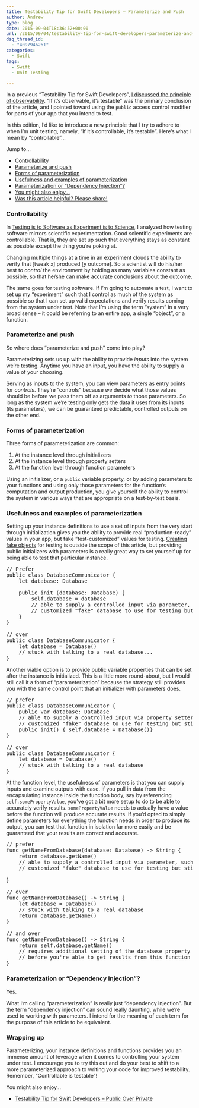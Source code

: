 ```yaml
---
title: Testability Tip for Swift Developers – Parameterize and Push
author: Andrew
type: blog
date: 2015-09-04T18:36:52+00:00
url: /2015/09/04/testability-tip-for-swift-developers-parameterize-and-push/
dsq_thread_id:
  - "4097946261"
categories:
  - Swift
tags:
  - Swift
  - Unit Testing

---
```

In a previous &#8220;Testability Tip for Swift Developers&#8221;, [I discussed the principle of observability][1]. &#8220;If it&#8217;s observable, it&#8217;s testable&#8221; was the primary conclusion of the article, and I pointed toward using the `public` access control modifier for parts of your app that you intend to test.

In this edition, I&#8217;d like to introduce a new principle that I try to adhere to when I&#8217;m unit testing, namely, &#8220;If it&#8217;s controllable, it&#8217;s testable&#8221;. Here&#8217;s what I mean by &#8220;controllable&#8221;&#8230;

<div class="resources">
  <div class="resources-header">
    Jump to&#8230;
  </div>
  
  <ul class="resources-content">
    <li>
      <a href="#controllability">Controllability</a>
    </li>
    <li>
      <a href="#parameterize-push">Parameterize and push</a>
    </li>
    <li>
      <a href="#forms">Forms of parameterization</a>
    </li>
    <li>
      <a href="#usefulness">Usefulness and examples of parameterization</a>
    </li>
    <li>
      <a href="#di">Parameterization or &#8220;Dependency Injection&#8221;?</a>
    </li>
    <li>
      <a href="#related">You might also enjoy&#8230;</a>
    </li>
    <li>
      <a href="#share">Was this article helpful? Please share!</a>
    </li>
  </ul>
</div>

<a name="controllability" class="jump-target"></a>

### Controllability

In [Testing is to Software as Experiment is to Science][2], I analyzed how testing software mirrors scientific experimentation. Good scientific experiments are controllable. That is, they are set up such that everything stays as constant as possible except the thing you&#8217;re poking at.

Changing multiple things at a time in an experiment clouds the ability to verify that [tweak x] produced [y outcome]. So a scientist will do his/her best to _control_ the environment by holding as many variables constant as possible, so that he/she can make accurate conclusions about the outcome.

The same goes for testing software. If I&#8217;m going to automate a test, I want to set up my &#8220;experiment&#8221; such that I control as much of the system as possible so that I can set up valid expectations and verify results coming from the system under test. Note that I&#8217;m using the term &#8220;system&#8221; in a very broad sense &#8211; it could be referring to an entire app, a single &#8220;object&#8221;, or a function.

<a name="parameterize-push" class="jump-target"></a>

### Parameterize and push

So where does &#8220;parameterize and push&#8221; come into play?

Parameterizing sets us up with the ability to provide _inputs_ into the system we&#8217;re testing. Anytime you have an input, you have the ability to supply a value of your choosing.

Serving as inputs to the system, you can view parameters as entry points for _controls_. They&#8217;re &#8220;controls&#8221; because _we_ decide what those values should be before we pass them off as arguments _to_ those parameters. So long as the system we&#8217;re testing only gets the data it uses from its inputs (its parameters), we can be guaranteed predictable, controlled outputs on the other end.

<a name="forms" class="jump-target"></a>

### Forms of parameterization

Three forms of parameterization are common:

  1. At the instance level through initializers
  2. At the instance level through property setters
  3. At the function level through function parameters

Using an initializer, or a `public` variable property, or by adding parameters to your functions and using only those parameters for the function&#8217;s computation and output production, you give yourself the ability to control the system in various ways that are appropriate on a test-by-test basis.

<a name="usefulness" class="jump-target"></a>

### Usefulness and examples of parameterization

Setting up your instance definitions to use a set of inputs from the very start through initialization gives you the ability to provide real &#8220;production-ready&#8221; values in your app, but fake &#8220;test-customized&#8221; values for testing. [Creating fake objects][3] for testing is outside the scope of this article, but providing public initializers with parameters is a really great way to set yourself up for being able to test that particular instance.

<pre class="lang:swift decode:true " >// Prefer
public class DatabaseCommunicator {
    let database: Database
    
    public init (database: Database) {
        self.database = database
        // able to supply a controlled input via parameter, such as supplying a 
        // customized "fake" database to use for testing but still supply a "real" database in real life
    }
}

// over
public class DatabaseCommunicator {
    let database = Database()
    // stuck with talking to a real database...
}</pre>

Another viable option is to provide public variable properties that can be set after the instance is initialized. This is a little more round-about, but I would still call it a form of &#8220;parameterization&#8221; because the strategy still provides you with the same control point that an initializer with parameters does.

<pre class="lang:swift decode:true " >// prefer
public class DatabaseCommunicator {
    public var database: Database
    // able to supply a controlled input via property setter, such as supplying a 
    // customized "fake" database to use for testing but still supply a "real" database in real life
    public init() { self.database = Database()}
}

// over
public class DatabaseCommunicator {
    let database = Database()
    // stuck with talking to a real database
}</pre>

At the function level, the usefulness of parameters is that you can supply inputs and examine outputs with ease. If you pull in data from the encapsulating instance inside the function body, say by referencing `self.somePropertyValue`, you&#8217;ve got a bit more setup to do to be able to accurately verify results. `somePropertyValue` needs to actually have a value before the function will produce accurate results. If you&#8217;d opted to simply define parameters for everything the function needs in order to produce its output, you can test that function in isolation far more easily and be guaranteed that your results are correct and accurate.

<pre class="lang:swift decode:true " >// prefer
func getNameFromDatabase(database: Database) -&gt; String {
    return database.getName()
    // able to supply a controlled input via parameter, such as supplying a 
    // customized "fake" database to use for testing but still supply a "real" database in real life
   
}

// over
func getNameFromDatabase() -&gt; String {
    let database = Database()
    // stuck with talking to a real database
    return database.getName()
}

// and over
func getNameFromDatabase() -&gt; String {
    return self.database.getName()
    // requires additional setting of the database property on 'self'
    // before you're able to get results from this function
}
</pre>

<a name="di" class="jump-target"></a>

### Parameterization or &#8220;Dependency Injection&#8221;?

Yes.

What I&#8217;m calling &#8220;parameterization&#8221; is really just &#8220;dependency injection&#8221;. But the term &#8220;dependency injection&#8221; can sound really daunting, while we&#8217;re used to working with parameters. I intend for the meaning of each term for the purpose of this article to be equivalent.

### Wrapping up

Parameterizing, your instance definitions and functions provides you an immense amount of leverage when it comes to controlling your system under test. I encourage you to try this out and do your best to shift to a more parameterized approach to writing your code for improved testability. Remember, &#8220;Controllable is testable&#8221;!

<a name="related" class="jump-target"></a>

<div class="resources">
  <div class="resources-header">
    You might also enjoy&#8230;
  </div>
  
  <ul class="resources-content">
    <li>
      <i class="fa fa-angle-right"></i> <a href="https://www.andrewcbancroft.com/2015/04/15/testability-tip-for-swift-developers-public-over-private/" title="Testability Tip for Swift Developers – Public Over Private">Testability Tip for Swift Developers – Public Over Private</a>
    </li>
  </ul>
</div>

<a name="share" class="jump-target"></a>

 [1]: https://www.andrewcbancroft.com/2015/04/15/testability-tip-for-swift-developers-public-over-private/
 [2]: https://www.andrewcbancroft.com/2015/04/29/testing-is-to-software-as-experiment-is-to-science/
 [3]: https://www.andrewcbancroft.com/2014/07/15/how-to-create-mocks-and-stubs-in-swift/